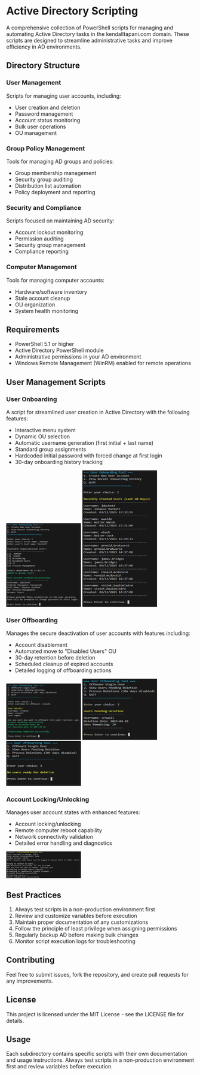# Active Directory Scripting

A comprehensive collection of PowerShell scripts for managing and automating Active Directory tasks in the kendalltapani.com domain. These scripts are designed to streamline administrative tasks and improve efficiency in AD environments.

## Directory Structure

### User Management
Scripts for managing user accounts, including:
- User creation and deletion
- Password management
- Account status monitoring
- Bulk user operations
- OU management

### Group Policy Management
Tools for managing AD groups and policies:
- Group membership management
- Security group auditing
- Distribution list automation
- Policy deployment and reporting

### Security and Compliance
Scripts focused on maintaining AD security:
- Account lockout monitoring
- Permission auditing
- Security group management
- Compliance reporting

### Computer Management
Tools for managing computer accounts:
- Hardware/software inventory
- Stale account cleanup
- OU organization
- System health monitoring

## Requirements
- PowerShell 5.1 or higher
- Active Directory PowerShell module
- Administrative permissions in your AD environment
- Windows Remote Management (WinRM) enabled for remote operations

## User Management Scripts

### User Onboarding
A script for streamlined user creation in Active Directory with the following features:
- Interactive menu system
- Dynamic OU selection
- Automatic username generation (first initial + last name)
- Standard group assignments
- Hardcoded initial password with forced change at first login
- 30-day onboarding history tracking

<img src="User-Management/User-Onboarding/image1.png" width="200" alt="User Onboarding Main Menu"/> <img src="User-Management/User-Onboarding/image2.png" width="200" alt="Successful User Creation"/>

### User Offboarding
Manages the secure deactivation of user accounts with features including:
- Account disablement
- Automated move to "Disabled Users" OU
- 30-day retention before deletion
- Scheduled cleanup of expired accounts
- Detailed logging of offboarding actions

<img src="User-Management/User-Offboarding/image1.png" width="200" alt="User Offboarding Process"/> <img src="User-Management/User-Offboarding/image2.png" width="200" alt="Account Movement"/> <img src="User-Management/User-Offboarding/image3.png" width="200" alt="Cleanup Operation"/>

### Account Locking/Unlocking
Manages user account states with enhanced features:
- Account locking/unlocking
- Remote computer reboot capability
- Network connectivity validation
- Detailed error handling and diagnostics

<img src="User-Management/Locking-Unlocking-Accounts/image.png" width="200" alt="Lock/Unlock Operation"/>

## Best Practices
1. Always test scripts in a non-production environment first
2. Review and customize variables before execution
3. Maintain proper documentation of any customizations
4. Follow the principle of least privilege when assigning permissions
5. Regularly backup AD before making bulk changes
6. Monitor script execution logs for troubleshooting

## Contributing
Feel free to submit issues, fork the repository, and create pull requests for any improvements.

## License
This project is licensed under the MIT License - see the LICENSE file for details.

## Usage
Each subdirectory contains specific scripts with their own documentation and usage instructions. Always test scripts in a non-production environment first and review variables before execution. 
